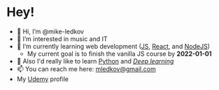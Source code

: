 # Hey!

- 👋 Hi, I’m @mike-ledkov
- 👀 I’m interested in music and IT
- 🌱 I’m currently learning web development ([JS](https://www.udemy.com/share/101uNA3@_pZhvl7l9ITUMSXnntqUAQZlax6pwwJP6R-5TRdsd7Yr83u9yzi5KzRIewvX01Li/), [React](https://www.udemy.com/share/101uUA3@r0uAFIHrEi01ll-OqqkGS9P2PON4j4_SnzdzplDRNIItgmEqmURJ5YX_WTkP-txi/), and [NodeJS](https://www.udemy.com/share/104VV03@ASwomqq-KtVzRhjE5-PMSNBkU-TNRQ1DWR1UXMvw6IWtvXJjmEnCSAO7xECsajhy/))
  - My current goal is to finish the vanilla JS course by **2022-01-01**
- 🌱 Also I'd really like to learn [Python](https://www.udemy.com/share/101Ypk3@6HCvt-_GCNe8HM-QKW9cxkwNriV4P4kdnChQnc-RX8RP0VfXXUM_w6rTgd_U45Gu/) and [*Deep learning*](https://www.udemy.com/share/104Yle3@u5M2-GDLIw52y0P75ahg5V0SGsJV89-n84jjkaw0EhuYR3xWgPcbAsyifXJvjQYh/)
- 📫 You can reach me here: mledkov@gmail.com
- My [Udemy](https://www.udemy.com/user/mikhail-ledkov/) profile
<!--- 💞️ I’m looking to collaborate on ... -->

<!---
mike-ledkov/mike-ledkov is a ✨ special ✨ repository because its `README.md` (this file) appears on your GitHub profile.
You can click the Preview link to take a look at your changes.
--->
